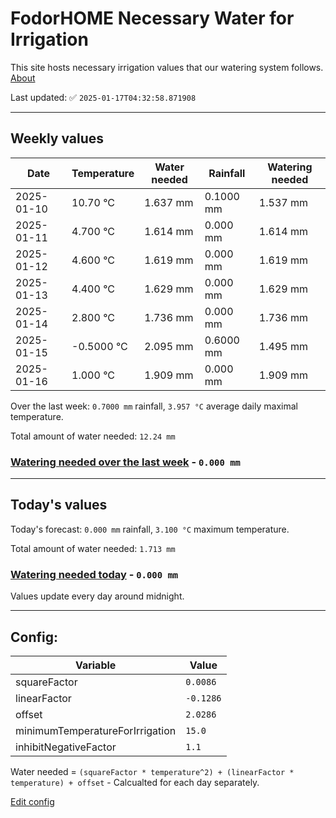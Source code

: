 # FodorHOME Necessary Water for Irrigation

This site hosts necessary irrigation values that our watering system follows. [About](https://github.com/redyau/irrigation)

Last updated: ✅ `2025-01-17T04:32:58.871908`

---

## Weekly values

| Date | Temperature | Water needed | Rainfall | Watering needed |
|-----|-----|-----|-----|-----|
| 2025-01-10 | 10.70 °C | 1.637 mm | 0.1000 mm | 1.537 mm |
| 2025-01-11 | 4.700 °C | 1.614 mm | 0.000 mm | 1.614 mm |
| 2025-01-12 | 4.600 °C | 1.619 mm | 0.000 mm | 1.619 mm |
| 2025-01-13 | 4.400 °C | 1.629 mm | 0.000 mm | 1.629 mm |
| 2025-01-14 | 2.800 °C | 1.736 mm | 0.000 mm | 1.736 mm |
| 2025-01-15 | -0.5000 °C | 2.095 mm | 0.6000 mm | 1.495 mm |
| 2025-01-16 | 1.000 °C | 1.909 mm | 0.000 mm | 1.909 mm |


Over the last week: `0.7000 mm` rainfall, `3.957 °C` average daily maximal temperature.

Total amount of water needed: `12.24 mm`

### [Watering needed over the last week](lastweek.txt) - `0.000 mm`

---

## Today's values

Today's forecast: `0.000 mm` rainfall, `3.100 °C` maximum temperature.

Total amount of water needed: `1.713 mm`

### [Watering needed today](today.txt) - `0.000 mm`

Values update every day around midnight.

---

## Config:

| Variable | Value |
|-----|-----|
| squareFactor | `0.0086` |
| linearFactor | `-0.1286` |
| offset | `2.0286` |
| minimumTemperatureForIrrigation | `15.0` |
| inhibitNegativeFactor | `1.1` |

Water needed = `(squareFactor * temperature^2) + (linearFactor * temperature) + offset` - Calcualted for each day separately.

[Edit config](https://github.com/RedyAu/irrigation/edit/main/config.json)
